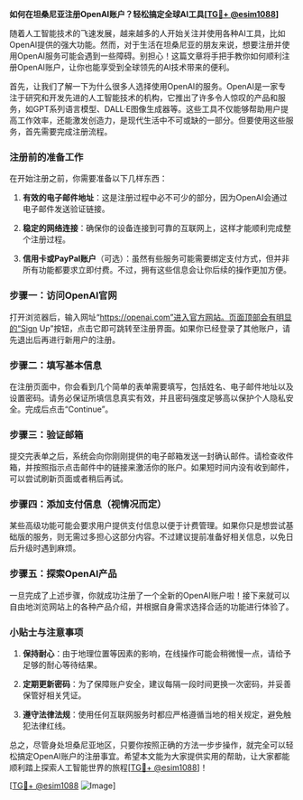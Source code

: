 **如何在坦桑尼亚注册OpenAI账户？轻松搞定全球AI工具[[TG💪+ @esim1088](https://t.me/s/esim1088)]**

随着人工智能技术的飞速发展，越来越多的人开始关注并使用各种AI工具，比如OpenAI提供的强大功能。然而，对于生活在坦桑尼亚的朋友来说，想要注册并使用OpenAI服务可能会遇到一些障碍。别担心！这篇文章将手把手教你如何顺利注册OpenAI账户，让你也能享受到全球领先的AI技术带来的便利。

首先，让我们了解一下为什么很多人选择使用OpenAI的服务。OpenAI是一家专注于研究和开发先进的人工智能技术的机构，它推出了许多令人惊叹的产品和服务，如GPT系列语言模型、DALL·E图像生成器等。这些工具不仅能够帮助用户提高工作效率，还能激发创造力，是现代生活中不可或缺的一部分。但要使用这些服务，首先需要完成注册流程。

### 注册前的准备工作

在开始注册之前，你需要准备以下几样东西：

1. **有效的电子邮件地址**：这是注册过程中必不可少的部分，因为OpenAI会通过电子邮件发送验证链接。
   
2. **稳定的网络连接**：确保你的设备连接到可靠的互联网上，这样才能顺利完成整个注册过程。

3. **信用卡或PayPal账户**（可选）：虽然有些服务可能需要绑定支付方式，但并非所有功能都要求立即付费。不过，拥有这些信息会让你后续的操作更加方便。

### 步骤一：访问OpenAI官网

打开浏览器后，输入网址“https://openai.com”进入官方网站。页面顶部会有明显的“Sign Up”按钮，点击它即可跳转至注册界面。如果你已经登录了其他账户，请先退出后再进行新用户的注册。

### 步骤二：填写基本信息

在注册页面中，你会看到几个简单的表单需要填写，包括姓名、电子邮件地址以及设置密码。请务必保证所填信息真实有效，并且密码强度足够高以保护个人隐私安全。完成后点击“Continue”。

### 步骤三：验证邮箱

提交完表单之后，系统会向你刚刚提供的电子邮箱发送一封确认邮件。请检查收件箱，并按照指示点击邮件中的链接来激活你的账户。如果短时间内没有收到邮件，可以尝试刷新页面或者稍后再试。

### 步骤四：添加支付信息（视情况而定）

某些高级功能可能会要求用户提供支付信息以便于计费管理。如果你只是想尝试基础版的服务，则无需过多担心这部分内容。不过建议提前准备好相关信息，以免日后升级时遇到麻烦。

### 步骤五：探索OpenAI产品

一旦完成了上述步骤，你就成功注册了一个全新的OpenAI账户啦！接下来就可以自由地浏览网站上的各种产品介绍，并根据自身需求选择合适的功能进行体验了。

### 小贴士与注意事项

1. **保持耐心**：由于地理位置等因素的影响，在线操作可能会稍微慢一点，请给予足够的耐心等待结果。
   
2. **定期更新密码**：为了保障账户安全，建议每隔一段时间更换一次密码，并妥善保管好相关凭证。
   
3. **遵守法律法规**：使用任何互联网服务时都应严格遵循当地的相关规定，避免触犯法律红线。

总之，尽管身处坦桑尼亚地区，只要你按照正确的方法一步步操作，就完全可以轻松搞定OpenAI账户的注册事宜。希望本文能为大家提供实用的帮助，让大家都能顺利踏上探索人工智能世界的旅程[[TG💪+ @esim1088](https://t.me/s/esim1088)]！

[[TG💪+ @esim1088](https://t.me/s/esim1088) ![Image](https://i.postimg.cc/4NQfJmqS/Snipaste-2025-05-13-00-14-12.png)]